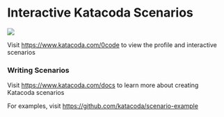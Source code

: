 # Interactive Katacoda Scenarios

[![](http://shields.katacoda.com/katacoda/0code/count.svg)](https://www.katacoda.com/0code "Get your profile on Katacoda.com")

Visit https://www.katacoda.com/0code to view the profile and interactive scenarios

### Writing Scenarios
Visit https://www.katacoda.com/docs to learn more about creating Katacoda scenarios

For examples, visit https://github.com/katacoda/scenario-example
